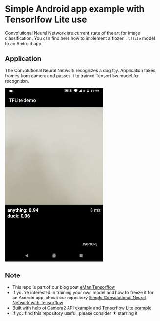 # Simple Android app example with Tensorlfow Lite use

Convolutional Neural Network are current state of the art for image classification. You can find here how to implement a frozen `.tflite` model to an Android app.


## Application
The Convolutional Neural Network recognizes a dug toy. Application takes frames from camera and passes it to trained Tensorflow model for recognition.

<img src="app.gif" width="320">


## Note
- This repo is part of our blog post [eMan Tensorflow](https://www.eman.cz/blog/)
- If you're interested in training your own model and how to freeze it for an Android app, check our repository [Simple Convolutional Neural Network with Tensorflow](https://github.com/eManPrague/tensorflow-python-example)
- Built with help of [Camera2 API example](https://github.com/tensorflow/tensorflow/tree/master/tensorflow/contrib/lite/examples) and [Tensorflow Lite example](https://github.com/tensorflow/tensorflow/tree/master/tensorflow/contrib/lite/examples)
- If you find this repository useful, please consider ★ starring it
